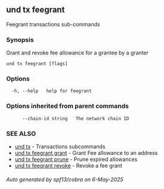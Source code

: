 ## und tx feegrant

Feegrant transactions sub-commands

### Synopsis

Grant and revoke fee allowance for a grantee by a granter

```
und tx feegrant [flags]
```

### Options

```
  -h, --help   help for feegrant
```

### Options inherited from parent commands

```
      --chain-id string   The network chain ID
```

### SEE ALSO

* [und tx](und_tx.md)	 - Transactions subcommands
* [und tx feegrant grant](und_tx_feegrant_grant.md)	 - Grant Fee allowance to an address
* [und tx feegrant prune](und_tx_feegrant_prune.md)	 - Prune expired allowances
* [und tx feegrant revoke](und_tx_feegrant_revoke.md)	 - Revoke a fee grant

###### Auto generated by spf13/cobra on 6-May-2025
